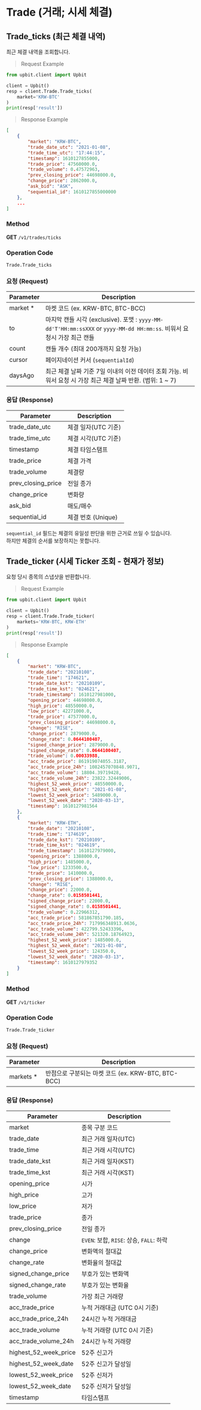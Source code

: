 # Trade (거래; 시세 체결)

## Trade_ticks (최근 체결 내역)
최근 체결 내역을 조회합니다.

> Request Example

```python
from upbit.client import Upbit

client = Upbit()
resp = client.Trade.Trade_ticks(
    market='KRW-BTC'
)
print(resp['result'])
```

> Response Example

```json
[
	{
		"market": "KRW-BTC",
		"trade_date_utc": "2021-01-08",
		"trade_time_utc": "17:44:15",
		"timestamp": 1610127855000,
		"trade_price": 47560000.0,
		"trade_volume": 0.47572963,
		"prev_closing_price": 44698000.0,
		"change_price": 2862000.0,
		"ask_bid": "ASK",
		"sequential_id": 1610127855000000
    },
    ...
]
```

### Method
**GET** `/v1/trades/ticks`

### Operation Code
`Trade.Trade_ticks`

### 요청 (Request)

Parameter | Description
--------  | -----------
market *  | 마켓 코드 (ex. KRW-BTC, BTC-BCC)
to        | 마지막 캔들 시각 (exclusive). 포맷 : `yyyy-MM-dd'T'HH:mm:ssXXX` or `yyyy-MM-dd HH:mm:ss`. 비워서 요청시 가장 최근 캔들
count     | 캔들 개수 (최대 200개까지 요청 가능)
cursor    | 페이지네이션 커서 (`sequentialId`)
daysAgo   | 최근 체결 날짜 기준 7일 이내의 이전 데이터 조회 가능. 비워서 요청 시 가장 최근 체결 날짜 반환. (범위: 1 ~ 7)

### 응답 (Response)

Parameter          | Description
------------------ | -----------
trade_date_utc     | 체결 일자(UTC 기준)
trade_time_utc     | 체결 시각(UTC 기준)
timestamp          | 체결 타임스탬프
trade_price        | 체결 가격
trade_volume       | 체결량
prev_closing_price | 전일 종가
change_price       | 변화량
ask_bid            | 매도/매수
sequential_id      | 체결 번호 (Unique)

<aside class="notice">
    <code>sequential_id</code> 필드는 체결의 유일성 판단을 위한 근거로 쓰일 수 있습니다.
    <br/>
    하지만 체결의 순서를 보장하지는 못합니다.
</aside>

## Trade_ticker (시세 Ticker 조회 - 현재가 정보)
요청 당시 종목의 스냅샷을 반환합니다.

> Request Example

```python
from upbit.client import Upbit

client = Upbit()
resp = client.Trade.Trade_ticker(
    markets='KRW-BTC, KRW-ETH'
)
print(resp['result'])
```

> Response Example

```json
[
	{
		"market": "KRW-BTC",
		"trade_date": "20210108",
		"trade_time": "174621",
		"trade_date_kst": "20210109",
		"trade_time_kst": "024621",
		"trade_timestamp": 1610127981000,
		"opening_price": 44698000.0,
		"high_price": 48550000.0,
		"low_price": 42271000.0,
		"trade_price": 47577000.0,
		"prev_closing_price": 44698000.0,
		"change": "RISE",
		"change_price": 2879000.0,
		"change_rate": 0.0644100407,
		"signed_change_price": 2879000.0,
		"signed_change_rate": 0.0644100407,
		"trade_volume": 0.00033988,
		"acc_trade_price": 861919074055.3187,
		"acc_trade_price_24h": 1082457070848.9071,
		"acc_trade_volume": 18804.39719428,
		"acc_trade_volume_24h": 23822.32449006,
		"highest_52_week_price": 48550000.0,
		"highest_52_week_date": "2021-01-08",
		"lowest_52_week_price": 5489000.0,
		"lowest_52_week_date": "2020-03-13",
		"timestamp": 1610127981564
	},
	{
		"market": "KRW-ETH",
		"trade_date": "20210108",
		"trade_time": "174619",
		"trade_date_kst": "20210109",
		"trade_time_kst": "024619",
		"trade_timestamp": 1610127979000,
		"opening_price": 1388000.0,
		"high_price": 1485000.0,
		"low_price": 1233500.0,
		"trade_price": 1410000.0,
		"prev_closing_price": 1388000.0,
		"change": "RISE",
		"change_price": 22000.0,
		"change_rate": 0.0158501441,
		"signed_change_price": 22000.0,
		"signed_change_rate": 0.0158501441,
		"trade_volume": 0.22966312,
		"acc_trade_price": 581867851790.185,
		"acc_trade_price_24h": 717996348913.0636,
		"acc_trade_volume": 422799.52433396,
		"acc_trade_volume_24h": 521320.18764923,
		"highest_52_week_price": 1485000.0,
		"highest_52_week_date": "2021-01-08",
		"lowest_52_week_price": 124350.0,
		"lowest_52_week_date": "2020-03-13",
		"timestamp": 1610127979352
	}
]
```

### Method
**GET** `/v1/ticker`

### Operation Code
`Trade.Trade_ticker`

### 요청 (Request)

Parameter  | Description
---------- | -----------
markets *  | 반점으로 구분되는 마켓 코드 (ex. KRW-BTC, BTC-BCC)

### 응답 (Response)

Parameter             | Description
--------------------- | -----------
market                | 종목 구분 코드
trade_date            | 최근 거래 일자(UTC)
trade_time            | 최근 거래 시각(UTC)
trade_date_kst        | 최근 거래 일자(KST)
trade_time_kst        | 최근 거래 시각(KST)
opening_price         | 시가
high_price            | 고가
low_price             | 저가
trade_price           | 종가
prev_closing_price    | 전일 종가
change                | `EVEN`: 보합, `RISE`: 상승, `FALL`: 하락
change_price          | 변화액의 절대값
change_rate           | 변화율의 절대값
signed_change_price   | 부호가 있는 변화액
signed_change_rate    | 부호가 있는 변화율
trade_volume          | 가장 최근 거래량
acc_trade_price       | 누적 거래대금 (UTC 0시 기준)
acc_trade_price_24h   | 24시간 누적 거래대금
acc_trade_volume      | 누적 거래량 (UTC 0시 기준)
acc_trade_volume_24h  | 24시간 누적 거래량
highest_52_week_price | 52주 신고가
highest_52_week_date  | 52주 신고가 달성일
lowest_52_week_price  | 52주 신저가
lowest_52_week_date   | 52주 신저가 달성일
timestamp             | 타임스탬프

